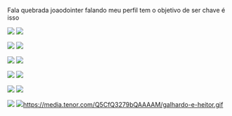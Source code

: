 Fala quebrada joaodointer falando meu perfil tem o objetivo de ser chave
é isso




![](https://media.tenor.com/QqHSohXgGoAAAAAM/inter-internacional.gif)                                      ![](https://media.tenor.com/TOmLiOKwTYAAAAAM/andres-dalessandro-drible.gif)






![](https://media.tenor.com/b6qBHeOZXIAAAAAM/inter-colorado.gif)                                           ![](https://media.tenor.com/uuQH2XLLo80AAAAC/andres-dalessandro.gif)







![](https://media.tenor.com/frEMTfoOh30AAAAM/inter-porto-alegre.gif)                                          ![](https://media.tenor.com/f6rfgEJWRCcAAAAM/internacional-club-wc.gif)





![](https://media.tenor.com/vOfa1XxhXsgAAAAM/internacional.gif)                                               ![](https://media.tenor.com/VN3jhzLWEWgAAAAM/cheering-sport-club-internacional.gif)




![](https://media.tenor.com/cutrJaMWjVMAAAAM/sport-club-internacional-soccer.gif)                              ![](https://media.tenor.com/9v89C1z51O8AAAAM/beira-rio.gif)




![](https://media.tenor.com/T4HlfLswF40AAAAM/andres-dalessandro.gif)                                            ![](https://media.tenor.com/Q5CfQ3279bQAAAAM/galhardo-e-heitor.gif)https://media.tenor.com/Q5CfQ3279bQAAAAM/galhardo-e-heitor.gif

